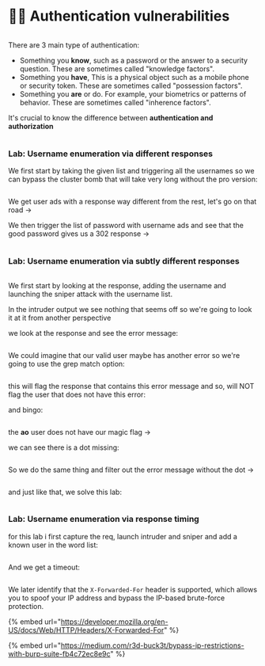# 😵‍💫 Authentication vulnerabilities

<figure><img src="../../.gitbook/assets/image (8) (1) (1) (1).png" alt=""><figcaption></figcaption></figure>

There are 3 main type of authentication:

* Something you **know**, such as a password or the answer to a security question. These are sometimes called "knowledge factors".
* Something you **have**, This is a physical object such as a mobile phone or security token. These are sometimes called "possession factors".
* Something you **are** or do. For example, your biometrics or patterns of behavior. These are sometimes called "inherence factors".

It's crucial to know the difference between **authentication and authorization**

<figure><img src="../../.gitbook/assets/image (9) (1) (1) (1) (1).png" alt=""><figcaption></figcaption></figure>

### Lab: Username enumeration via different responses

We first start by taking the given list and triggering all the usernames so we can bypass the cluster bomb that will take very long without the pro version:&#x20;

<figure><img src="../../.gitbook/assets/image (12) (1) (1) (1).png" alt=""><figcaption></figcaption></figure>

We get user ads with a response way different from the rest, let's go on that road ->

We then trigger the list of password with username ads and see that the good password gives us a 302 response →

<figure><img src="../../.gitbook/assets/image (11) (1) (1) (1).png" alt=""><figcaption></figcaption></figure>

### Lab: Username enumeration via subtly different responses

<figure><img src="../../.gitbook/assets/image (11) (2).png" alt=""><figcaption></figcaption></figure>

We first start by looking at the response, adding the username and launching the sniper attack with the username list.

In the intruder output we see nothing that seems off so we're going to look it at it from another perspective

we look at the response and see the error message:

<figure><img src="../../.gitbook/assets/image (1) (1) (1) (2) (1) (1).png" alt=""><figcaption></figcaption></figure>

We could imagine that our valid user maybe has another error so we're going to use the grep match option:

<figure><img src="../../.gitbook/assets/image (2) (1) (1) (2) (1) (1) (1).png" alt=""><figcaption></figcaption></figure>

this will flag the response that contains this error message and so, will NOT flag the user that does not have this error:

and bingo:

<figure><img src="../../.gitbook/assets/image (3) (1) (1) (2) (1) (1).png" alt=""><figcaption></figcaption></figure>

the **ao** user does not have our magic flag ->

we can see there is a dot missing:

<figure><img src="../../.gitbook/assets/image (4) (1) (1) (2) (1) (1).png" alt=""><figcaption></figcaption></figure>

So we do the same thing and filter out the error message without the dot ->

<figure><img src="../../.gitbook/assets/image (5) (1) (2) (1).png" alt=""><figcaption></figcaption></figure>

and just like that, we solve this lab:

<figure><img src="../../.gitbook/assets/image (6) (1) (2) (1).png" alt=""><figcaption></figcaption></figure>

### Lab: Username enumeration via response timing

for this lab i first capture the req, launch intruder and sniper and add a known user in the word list:

<figure><img src="../../.gitbook/assets/image (7) (1) (2) (1).png" alt=""><figcaption></figcaption></figure>

And we get a timeout:

<figure><img src="../../.gitbook/assets/image (8) (1) (2) (1).png" alt=""><figcaption></figcaption></figure>

We later identify that the `X-Forwarded-For` header is supported, which allows you to spoof your IP address and bypass the IP-based brute-force protection.

{% embed url="https://developer.mozilla.org/en-US/docs/Web/HTTP/Headers/X-Forwarded-For" %}

{% embed url="https://medium.com/r3d-buck3t/bypass-ip-restrictions-with-burp-suite-fb4c72ec8e9c" %}
